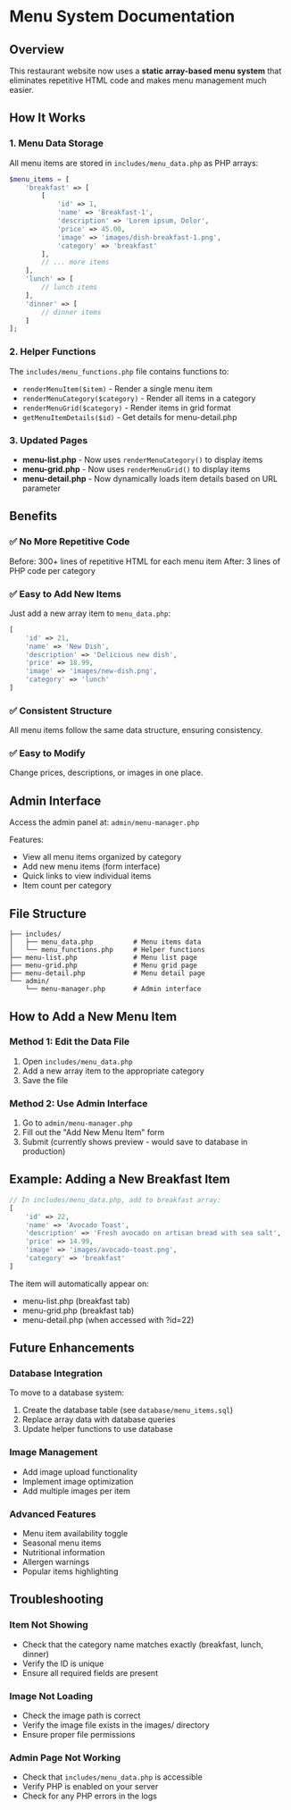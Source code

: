 # Menu System Documentation

## Overview
This restaurant website now uses a **static array-based menu system** that eliminates repetitive HTML code and makes menu management much easier.

## How It Works

### 1. Menu Data Storage
All menu items are stored in `includes/menu_data.php` as PHP arrays:

```php
$menu_items = [
    'breakfast' => [
        [
            'id' => 1,
            'name' => 'Breakfast-1',
            'description' => 'Lorem ipsum, Dolor',
            'price' => 45.00,
            'image' => 'images/dish-breakfast-1.png',
            'category' => 'breakfast'
        ],
        // ... more items
    ],
    'lunch' => [
        // lunch items
    ],
    'dinner' => [
        // dinner items
    ]
];
```

### 2. Helper Functions
The `includes/menu_functions.php` file contains functions to:
- `renderMenuItem($item)` - Render a single menu item
- `renderMenuCategory($category)` - Render all items in a category
- `renderMenuGrid($category)` - Render items in grid format
- `getMenuItemDetails($id)` - Get details for menu-detail.php

### 3. Updated Pages
- **menu-list.php** - Now uses `renderMenuCategory()` to display items
- **menu-grid.php** - Now uses `renderMenuGrid()` to display items
- **menu-detail.php** - Now dynamically loads item details based on URL parameter

## Benefits

### ✅ **No More Repetitive Code**
Before: 300+ lines of repetitive HTML for each menu item
After: 3 lines of PHP code per category

### ✅ **Easy to Add New Items**
Just add a new array item to `menu_data.php`:

```php
[
    'id' => 21,
    'name' => 'New Dish',
    'description' => 'Delicious new dish',
    'price' => 18.99,
    'image' => 'images/new-dish.png',
    'category' => 'lunch'
]
```

### ✅ **Consistent Structure**
All menu items follow the same data structure, ensuring consistency.

### ✅ **Easy to Modify**
Change prices, descriptions, or images in one place.

## Admin Interface

Access the admin panel at: `admin/menu-manager.php`

Features:
- View all menu items organized by category
- Add new menu items (form interface)
- Quick links to view individual items
- Item count per category

## File Structure

```
├── includes/
│   ├── menu_data.php          # Menu items data
│   └── menu_functions.php     # Helper functions
├── menu-list.php              # Menu list page
├── menu-grid.php              # Menu grid page
├── menu-detail.php            # Menu detail page
└── admin/
    └── menu-manager.php       # Admin interface
```

## How to Add a New Menu Item

### Method 1: Edit the Data File
1. Open `includes/menu_data.php`
2. Add a new array item to the appropriate category
3. Save the file

### Method 2: Use Admin Interface
1. Go to `admin/menu-manager.php`
2. Fill out the "Add New Menu Item" form
3. Submit (currently shows preview - would save to database in production)

## Example: Adding a New Breakfast Item

```php
// In includes/menu_data.php, add to breakfast array:
[
    'id' => 22,
    'name' => 'Avocado Toast',
    'description' => 'Fresh avocado on artisan bread with sea salt',
    'price' => 14.99,
    'image' => 'images/avocado-toast.png',
    'category' => 'breakfast'
]
```

The item will automatically appear on:
- menu-list.php (breakfast tab)
- menu-grid.php (breakfast tab)
- menu-detail.php (when accessed with ?id=22)

## Future Enhancements

### Database Integration
To move to a database system:
1. Create the database table (see `database/menu_items.sql`)
2. Replace array data with database queries
3. Update helper functions to use database

### Image Management
- Add image upload functionality
- Implement image optimization
- Add multiple images per item

### Advanced Features
- Menu item availability toggle
- Seasonal menu items
- Nutritional information
- Allergen warnings
- Popular items highlighting

## Troubleshooting

### Item Not Showing
- Check that the category name matches exactly (breakfast, lunch, dinner)
- Verify the ID is unique
- Ensure all required fields are present

### Image Not Loading
- Check the image path is correct
- Verify the image file exists in the images/ directory
- Ensure proper file permissions

### Admin Page Not Working
- Check that `includes/menu_data.php` is accessible
- Verify PHP is enabled on your server
- Check for any PHP errors in the logs 